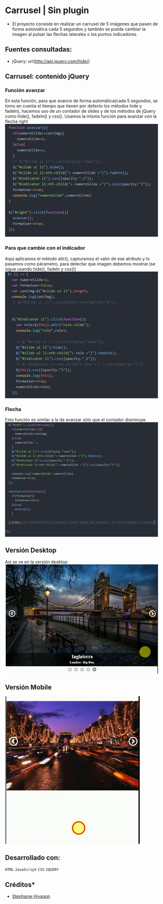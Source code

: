 # Carrusel | Sin plugin

- El proyecto consiste en realizar un carrusel de 5 imágenes que pasen de forma automática cada 5 segundos y también se pueda cambiar la imagen al pulsar las flechas laterales o los puntos indicadores.

## Fuentes consultadas:
- jQuery: url(http://api.jquery.com/hide/)


## Carrusel: contenido jQuery

### Función avanzar
En esta función, para que avance de forma automática(cada 5 segundos, se tomo en cuenta el tiempo que tienen por defecto los métodos hide y fadeIn), hacemos uso de un contador de slides y de los métodos de jQuery como hide(), fadeIn() y css(). Usamos la misma función para avanzar con la flecha right<br/>
![Function avanzar](assets/readme/avanzar.jpg)

### Para que cambie con el indicador
Aquí aplicamos el método attr(), capturamos el valor de ese atributo y lo pasamos como párametro, para detectar que imagen debemos mostrar.(se sigue usando hide(), fadeIn y css())<br/>
![Indicador](assets/readme/indicador.jpg)


### Flecha
Esta función es similar a la de avanzar sólo que el contador disminuye.<br/>
![Flecha-left](assets/readme/flecha-left.jpg)


## Versión Desktop 
Así se ve en la versión desktop: <br/>
![gif-escritorio](assets/readme/escritorio.gif)


## Versión Mobile
![gif-cel](assets/readme/cel.gif)

## Desarrollado con:

`HTML` `JavaScript` `CSS` `JQUERY`  

##  Créditos* 
* [Stephanie Hiyagon](https://github.com/stephHiyagon)
